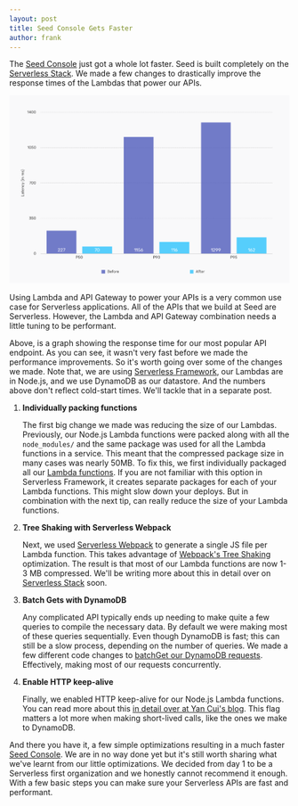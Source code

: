 ```yaml
---
layout: post
title: Seed Console Gets Faster
author: frank
---
```


The [Seed Console](https://console.seed.run) just got a whole lot faster. Seed is built completely on the [Serverless Stack](https://serverless-stack.com). We made a few changes to drastically improve the response times of the Lambdas that power our APIs.

![Before and after Lambda performance graph](/assets/blog/seed-console-gets-faster/before-and-after-lambda-performance-graph.png)

Using Lambda and API Gateway to power your APIs is a very common use case for Serverless applications. All of the APIs that we build at Seed are Serverless. However, the Lambda and API Gateway combination needs a little tuning to be performant.

Above, is a graph showing the response time for our most popular API endpoint. As you can see, it wasn't very fast before we made the performance improvements. So it's worth going over some of the changes we made. Note that, we are using [Serverless Framework](https://serverless.com), our Lambdas are in Node.js, and we use DynamoDB as our datastore. And the numbers above don't reflect cold-start times. We'll tackle that in a separate post.

1. **Individually packing functions**

   The first big change we made was reducing the size of our Lambdas. Previously, our Node.js Lambda functions were packed along with all the `node_modules/` and the same package was used for all the Lambda functions in a service. This meant that the compressed package size in many cases was nearly 50MB. To fix this, we first individually packaged all our [Lambda functions](https://serverless.com/framework/docs/providers/aws/guide/packaging#packaging-functions-separately). If you are not familiar with this option in Serverless Framework, it creates separate packages for each of your Lambda functions. This might slow down your deploys. But in combination with the next tip, can really reduce the size of your Lambda functions.

2. **Tree Shaking with Serverless Webpack**

   Next, we used [Serverless Webpack](https://www.github.com/serverless-heaven/serverless-webpack) to generate a single JS file per Lambda function. This takes advantage of [Webpack's Tree Shaking](https://webpack.js.org/guides/tree-shaking/) optimization. The result is that most of our Lambda functions are now 1-3 MB compressed. We'll be writing more about this in detail over on [Serverless Stack](https://serverless-stack.com) soon.

3. **Batch Gets with DynamoDB**

   Any complicated API typically ends up needing to make quite a few queries to compile the necessary data. By default we were making most of these queries sequentially. Even though DynamoDB is fast; this can still be a slow process, depending on the number of queries. We made a few different code changes to [batchGet our DynamoDB requests](https://docs.aws.amazon.com/AWSJavaScriptSDK/latest/AWS/DynamoDB/DocumentClient.html#batchGet-property). Effectively, making most of our requests concurrently.

4. **Enable HTTP keep-alive**

   Finally, we enabled HTTP keep-alive for our Node.js Lambda functions. You can read more about this [in detail over at Yan Cui's blog](https://theburningmonk.com/2019/02/lambda-optimization-tip-enable-http-keep-alive/). This flag matters a lot more when making short-lived calls, like the ones we make to DynamoDB.


And there you have it, a few simple optimizations resulting in a much faster [Seed Console](https://console.seed.run). We are in no way done yet but it's still worth sharing what we've learnt from our little optimizations. We decided from day 1 to be a Serverless first organization and we honestly cannot recommend it enough. With a few basic steps you can make sure your Serverless APIs are fast and performant. 
